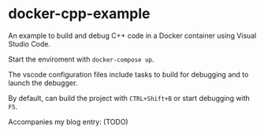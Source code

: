 # docker-cpp-example

An example to build and debug C++ code in a Docker container using Visual
Studio Code.

Start the enviroment with `docker-compose up`.

The vscode configuration files include tasks to build for debugging and to
launch the debugger.

By default, can build the project with `CTRL+Shift+B` or start debugging with
`F5`.

Accompanies my blog entry: (TODO)